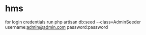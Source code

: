 # hms
for login credentials run php artisan db:seed --class=AdminSeeder
username:admin@admin.com 
password:password
